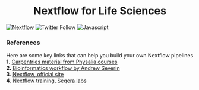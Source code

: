 <h1 align="center"><b>Nextflow  for Life Sciences</span></b></h1>

[![Nextflow](https://img.shields.io/badge/nextflow-%E2%89%A50.27.6-brightgreen.svg)](https://www.nextflow.io/)
![Twitter Follow](https://img.shields.io/twitter/follow/loukesio)
![Javascript](https://img.shields.io/badge/logo-javascript-blue?logo=javascript)


### References 
Here are some key links that can help you build your own Nextflow pipelines <br>
**1.** [Carpentries material from Physalia courses](https://carpentries-incubator.github.io/workflows-nextflow/index.html) <br>
**2.** [Bioinformatics workflow by Andrew Severin](https://bioinformaticsworkbook.org/dataAnalysis/nextflow/02_creatingAworkflow.html) <br>
**3.** [Nextflow, official site](https://training.nextflow.io/hands_on/04_implementation/#process-4-gatk-recalibrate) <br>
**4.** [Nextflow training, Seqera labs](https://training.seqera.io/#_gitpod)
